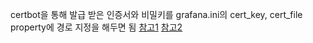 certbot을 통해 발급 받은 인증서와 비밀키를 grafana.ini의 cert_key, cert_file property에 경로 지정을 해두면 됨
[참고1](https://grafana.com/docs/grafana/latest/setup-grafana/set-up-https/#before-you-begin)
[참고2](https://afsdzvcx123.tistory.com/entry/Grafana-ssl-key-%EB%B0%9C%EA%B8%89-%EB%B0%8F-https-%EC%84%A4%EC%A0%95%ED%95%98%EA%B8%B0)
